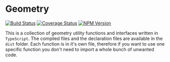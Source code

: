# Geometry

[![Build Status](https://travis-ci.org/joppe/geometry.svg?branch=master)](https://travis-ci.org/joppe/geometry) [![Coverage Status](https://coveralls.io/repos/github/joppe/geometry/badge.svg?branch=master)](https://coveralls.io/github/joppe/geometry?branch=master) [![NPM Version](https://img.shields.io/npm/v/@apestaartje/geometry.svg?style=flat-square)](https://www.npmjs.com/package/@apestaartje/geometry)

This is a collection of geometry utility functions and interfaces written in `TypeScript`. The compiled files and the declaration files
are available in the `dist` folder.
Each function is in it's own file, therefore if you want to use one specific function you don't need to import a whole
bunch of unwanted code.
